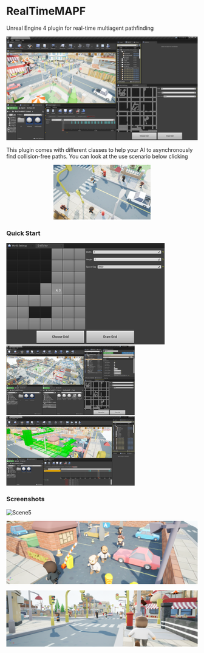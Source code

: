 # RealTimeMAPF
Unreal Engine 4 plugin for real-time multiagent pathfinding

![Usage](/Resources/Usage.png)

This plugin comes with different classes to help your AI to asynchronously find collision-free paths. You can look at the use scenario below clicking 

<p align = "center">
    <a href="https://youtu.be/VhIS2lLRxRg">
    <img src="./Resources/Video.jpg" 
         style="zoom:25%;">
    </a>
</p>

### Quick Start





<img src="/Resources/Grid.png" style="zoom: 50%;" />





<img src="./Resources/GridWidget.png" style="zoom: 33%;" />





<img src="/Resources/VisLog.png" style="zoom: 33%;" />



### Screenshots

![Scene5](/Resources/Scene5.png)

![Scene4](/Resources/Scene4.png)

![Scene2](/Resources/Scene2.png)